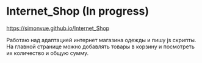 # Internet_Shop (In progress)
https://simonvue.github.io/Internet_Shop

Работаю над адаптацией интернет магазина одежды и пишу js скрипты.
На главной странице можно добавлять товары в корзину и посмотреть их количество и общую сумму.
